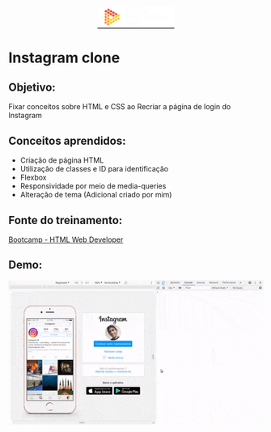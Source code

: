 <div align="center" style="background-color:gray;width:30%;margin:auto">
  <a href="https://digitalinnovation.one/">
    <img src="images/dio-logo.png" width="230px">
  </a>
</div>

# Instagram clone

## Objetivo:
Fixar conceitos sobre HTML e CSS ao Recriar a página de login do Instagram

## Conceitos aprendidos:
- Criação de página HTML
- Utilização de classes e ID para identificação
- Flexbox
- Responsividade por meio de media-queries
- Alteração de tema (Adicional criado por mim)


## Fonte do treinamento:

[Bootcamp - HTML Web Developer](https://web.digitalinnovation.one/track/html-web-developer?tab=path)

## Demo:

![Demonstration video](images/demo_video.gif)